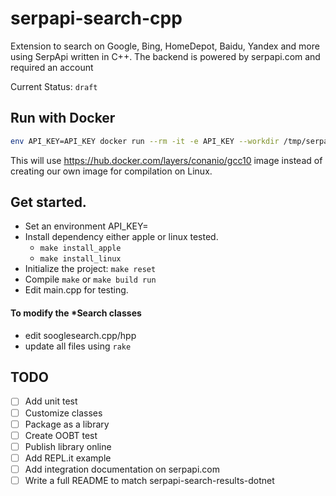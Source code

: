 # serpapi-search-cpp

Extension to search on Google, Bing, HomeDepot, Baidu, Yandex and more using SerpApi written in C++.
The backend is powered by serpapi.com and required an account

Current Status: `draft`

## Run with Docker

```bash
env API_KEY=API_KEY docker run --rm -it -e API_KEY --workdir /tmp/serpapi -v $PWD:/tmp/serpapi conanio/gcc10 make install_linux reset all
```

This will use https://hub.docker.com/layers/conanio/gcc10 image instead
of creating our own image for compilation on Linux.

## Get started.
 - Set an environment API_KEY=<secret>
 - Install dependency either apple or linux tested.
    - `make install_apple`
    - `make install_linux`
- Initialize the project: `make reset`
- Compile `make` or `make build run`
- Edit main.cpp for testing.

#### To modify the *Search classes
 - edit sooglesearch.cpp/hpp
 - update all files using  `rake`

## TODO

 - [ ] Add unit test
 - [ ] Customize classes
 - [ ] Package as a library 
 - [ ] Create OOBT test
 - [ ] Publish library online
 - [ ] Add REPL.it example
 - [ ] Add integration documentation on serpapi.com
 - [ ] Write a full README to match  serpapi-search-results-dotnet

